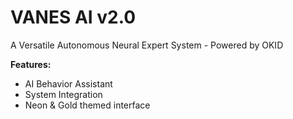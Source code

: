 # VANES AI v2.0
A Versatile Autonomous Neural Expert System - Powered by OKID

**Features:**
- AI Behavior Assistant
- System Integration
- Neon & Gold themed interface
